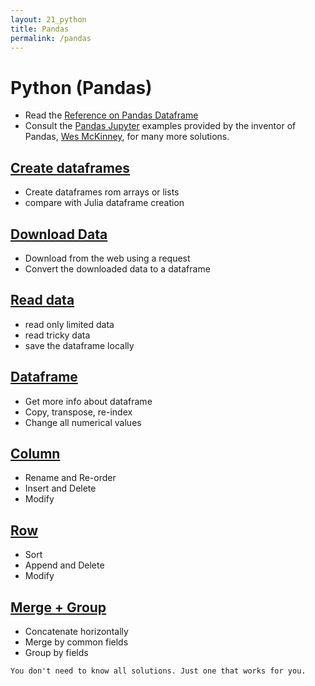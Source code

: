 ```yaml
---
layout: 21_python
title: Pandas
permalink: /pandas
---
```



# Python (Pandas)

- Read the [Reference on Pandas Dataframe](https://pandas.pydata.org/pandas-docs/stable/reference/api/pandas.DataFrame.html) 
- Consult the [Pandas Jupyter](https://github.com/wesm/pydata-book) examples provided by the inventor of Pandas, [Wes McKinney](https://wesmckinney.com/), for many more solutions.

## [Create dataframes](pandas_create)

- Create dataframes rom arrays or lists
- compare with Julia dataframe creation

## [Download Data](pandas_download)

- Download from the web using a request
- Convert the downloaded data to a dataframe

## [Read data](pandas_read)

- read only limited data
- read tricky data
- save the dataframe locally

## [Dataframe](pandas_df)

- Get more info about dataframe 
- Copy, transpose, re-index
- Change all numerical values

## [Column](pandas_columns)

- Rename and Re-order
- Insert and Delete
- Modify

## [Row](pandas_rows)

- Sort
- Append and Delete
- Modify 

## [Merge + Group](pandas_merge)

- Concatenate horizontally
- Merge by common fields
- Group by fields

>
    You don't need to know all solutions. Just one that works for you.
    